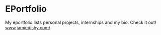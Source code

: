 # EPortfolio
My eportfolio lists personal projects, internships and my bio. Check it out!
www.jamiedishy.com/



